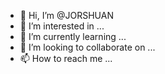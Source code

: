 - 👋 Hi, I’m @JORSHUAN
- 👀 I’m interested in ...
- 🌱 I’m currently learning ...
- 💞️ I’m looking to collaborate on ...
- 📫 How to reach me ...

<!---
JORSHUAN/JORSHUAN is a ✨ special ✨ repository because its `README.md` (this file) appears on your GitHub profile.
You can click the Preview link to take a look at your changes.
--->
